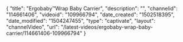 {
    "title": "Ergobaby&trade;Wrap Baby Carrier",
    "description": "",
    "channelid": "114661406",
    "videoid": "109966794",
    "date_created": "1502518395",
    "date_modified": "1504247455",
    "type": "captivate",
    "layout": "channelVideo",
    "url": "\/latest-videos\/ergobaby-wrap-baby-carrier\/114661406-109966794"
}